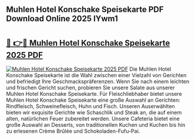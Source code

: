 ## Muhlen Hotel Konschake Speisekarte PDF Download Online 2025 IYwm1

# <h2><a href="http://gc8l6cr.nevu.top/?p=Muhlen+Hotel+Konschake+Speisekarte">🔗 👉🔴 Muhlen Hotel Konschake Speisekarte 2025 PDF</a></h2>

[![Muhlen Hotel Konschake Speisekarte 2025 PDF](https://i.imgur.com/dBaPXMq.png)](http://gc8l6cr.nevu.top/?p=Muhlen+Hotel+Konschake+Speisekarte)
Die Muhlen Hotel Konschake Speisekarte ist die Wahl zwischen einer Vielzahl von Gerichten und befriedigt Ihre Geschmackspräferenzen. Wenn Sie nach einem leichten und frischen Gericht suchen, probieren Sie unsere Salate aus unserer Muhlen Hotel Konschake Speisekarte. Für Fleischliebhaber bietet unsere Muhlen Hotel Konschake Speisekarte eine große Auswahl an Gerichten: Rindfleisch, Schweinefleisch, Huhn und Fisch. Unseren Auserwählten bieten wir exquisite Gerichte wie Schaschlik und Steak an, die auf einem alten, natürlichen Feuer zubereitet werden. Unsere Cafeteria bietet eine große Auswahl an Desserts, von traditionellen Kuchen und Kuchen bis hin zu erlesenen Crème Brûlée und Schokoladen-Fufu-Pai.
